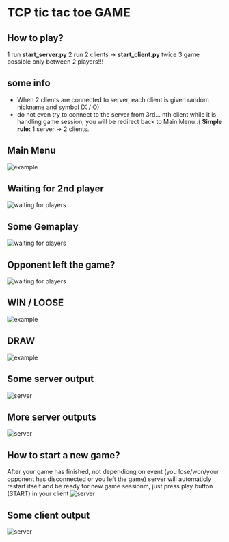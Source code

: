 # TCP tic tac toe GAME

## How to play?
1 run **start_server.py**
2 run 2 clients -> **start_client.py** twice
3 game possible only between 2 players!!!

## some info
* When 2 clients are connected to server, each client is given random nickname and symbol (X / O)
* do not even try to connect to the server from 3rd... nth client while it is handling game session, you will be redirect back to Main Menu :(
**Simple rule:** 1 server -> 2 clients.

## Main Menu
![example](/images/example_5.png)

## Waiting for 2nd player
![waiting for players](/images/example_4.png)

## Some Gemaplay
![waiting for players](/images/example_1.png)

## Opponent left the game?
![waiting for players](/images/example_6.png)

## WIN / LOOSE
![example](/images/example_2.png)

## DRAW
![example](/images/example_3.png)

## Some server output
![server](/images/server_output_1.png)

## More server outputs
![server](/images/server_output_2.png)

## How to start a new game?
After your game has finished, not dependiong on event (you lose/won/your opponent has disconnected or you left the game)
server will automaticly restart itself and be ready for new game sessionm, just press play button (START) in your client
![server](/images/server_output_3.png)

## Some client output
![server](/images/client_output_1.png)

